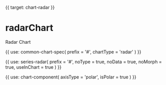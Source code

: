 {{ target: chart-radar }}

# radarChart

Radar Chart

{{ use: common-chart-spec(
    prefix = '#',
    chartType = 'radar'
) }}

{{ use: series-radar(
  prefix = '#',
  noType = true,
  noData = true,
  noMorph = true,
  useInChart = true
) }}

{{ use: chart-component(
  axisType = 'polar',
  isPolar = true
) }}